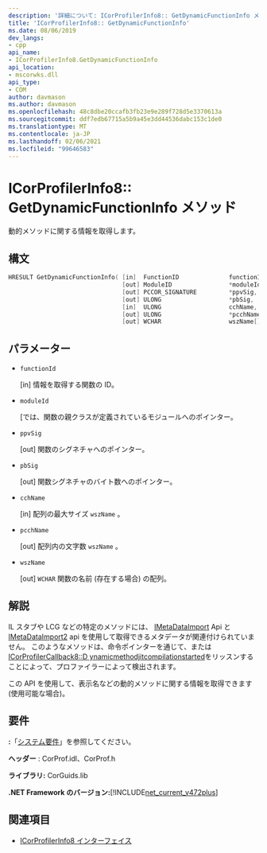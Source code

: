 ```yaml
---
description: '詳細について: ICorProfilerInfo8:: GetDynamicFunctionInfo メソッド'
title: 'ICorProfilerInfo8:: GetDynamicFunctionInfo'
ms.date: 08/06/2019
dev_langs:
- cpp
api_name:
- ICorProfilerInfo8.GetDynamicFunctionInfo
api_location:
- mscorwks.dll
api_type:
- COM
author: davmason
ms.author: davmason
ms.openlocfilehash: 48c8dbe20ccafb3fb23e9e289f728d5e3370613a
ms.sourcegitcommit: ddf7edb67715a5b9a45e3dd44536dabc153c1de0
ms.translationtype: MT
ms.contentlocale: ja-JP
ms.lasthandoff: 02/06/2021
ms.locfileid: "99646583"
---
```

# <a name="icorprofilerinfo8getdynamicfunctioninfo-method"></a>ICorProfilerInfo8:: GetDynamicFunctionInfo メソッド

動的メソッドに関する情報を取得します。

## <a name="syntax"></a>構文

```cpp
HRESULT GetDynamicFunctionInfo( [in]  FunctionID              functionId,
                                [out] ModuleID                *moduleId,
                                [out] PCCOR_SIGNATURE         *ppvSig,
                                [out] ULONG                   *pbSig,
                                [in]  ULONG                   cchName,
                                [out] ULONG                   *pcchName,
                                [out] WCHAR                   wszName[]);
```

## <a name="parameters"></a>パラメーター

- `functionId`

  \[in] 情報を取得する関数の ID。

- `moduleId`

  \[では、関数の親クラスが定義されているモジュールへのポインター。

- `ppvSig`

  \[out] 関数のシグネチャへのポインター。

- `pbSig`

  \[out] 関数シグネチャのバイト数へのポインター。

- `cchName`

  \[in] 配列の最大サイズ `wszName` 。

- `pcchName`

  \[out] 配列内の文字数 `wszName` 。

- `wszName`

  \[out] `WCHAR` 関数の名前 (存在する場合) の配列。

## <a name="remarks"></a>解説

IL スタブや LCG などの特定のメソッドには、 [IMetaDataImport](../metadata/imetadataimport-interface.md) Api と [IMetaDataImport2](../metadata/imetadataimport2-interface.md) api を使用して取得できるメタデータが関連付けられていません。 このようなメソッドは、命令ポインターを通じて、または [ICorProfilerCallback8::D ynamicmethodjitcompilationstarted](icorprofilercallback8-dynamicmethodjitcompilationstarted-method.md)をリッスンすることによって、プロファイラーによって検出されます。

この API を使用して、表示名などの動的メソッドに関する情報を取得できます (使用可能な場合)。

## <a name="requirements"></a>要件

**:**「[システム要件](../../get-started/system-requirements.md)」を参照してください。

**ヘッダー** : CorProf.idl、CorProf.h

**ライブラリ:** CorGuids.lib

**.NET Framework のバージョン:**[!INCLUDE[net_current_v472plus](../../../../includes/net-current-v472plus.md)]

## <a name="see-also"></a>関連項目

- [ICorProfilerInfo8 インターフェイス](icorprofilerinfo8-interface.md)
